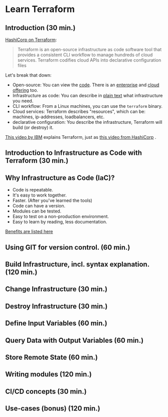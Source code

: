 # Learn Terraform

## Introduction (30 min.) 

[HashiCorp on Terraform](https://www.terraform.io/):

> Terraform is an open-source infrastructure as code software tool that provides a consistent CLI workflow to manage hundreds of cloud services. Terraform codifies cloud APIs into declarative configuration files

Let's break that down:

- Open-source: You can view the [code](https://github.com/hashicorp/terraform). There is an [enterprise](https://www.terraform.io/docs/enterprise/index.html) and [cloud offering](https://www.terraform.io/docs/cloud/index.html) too.
- Infrastructure as code: You can describe in [plain text](https://github.com/robertdebock/terraform-demo/blob/master/do.tf) what infrastructure you need.
- CLI workflow: From a Linux machines, you can use the `terraform` binary.
- Cloud services: Terraform describes "resources", which can be: machines, ip-addresses, loadbalancers, etc.
- declarative configuration: You describe the infrastructure, Terraform will build (or destroy) it.

[This video by IBM](https://www.youtube.com/watch?v=HmxkYNv1ksg) explains Terraform, just as [this video from HashiCorp](https://www.youtube.com/watch?v=h970ZBgKINg) .

## Introduction to Infrastructure as Code with Terraform (30 min.) 

## Why Infrastructure as Code (IaC)?

- Code is repeatable.
- It's easy to work together.
- Faster. (After you've learned the tools)
- Code can have a version.
- Modules can be tested.
- Easy to test on a non-production environment.
- Easy to learn by reading, less documentation.

[Benefits are listed here](https://phoenixnap.com/blog/infrastructure-as-code-best-practices-tools)

## Using GIT for version control. (60 min.) 

## Build Infrastructure, incl. syntax explanation.(120 min.)

## Change Infrastructure (30 min.) 

## Destroy Infrastructure (30 min.) 

## Define Input Variables (60 min.) 

## Query Data with Output Variables (60 min.) 

## Store Remote State (60 min.) 

## Writing modules (120 min.) 

## CI/CD concepts (30 min.)

## Use-cases (bonus) (120 min.)

